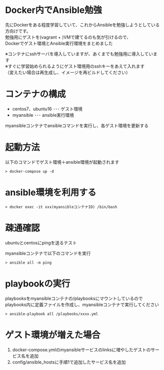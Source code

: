 # Docker内でAnsible勉強

先にDockerをある程度学習していて、これからAnsibleを勉強しようとしている方向けです。  
勉強用にゲストを(vagrant + )VMで建てるのも気が引けるので、  
Dockerでゲスト環境とAnsible実行環境をまとめました

※コンテナにsshサーバを導入していますが、あくまでも勉強用に導入しています  
※すぐに学習始められるようにゲスト環境用のsshキーをあえて入れます  
  （変えたい場合は再生成し、イメージを再ビルドしてください）

# コンテナの構成

- centos7、ubuntu16 ･･･ ゲスト環境
- myansible ･･･ ansible実行環境

myansibleコンテナでansibleコマンドを実行し、各ゲスト環境を更新する

# 起動方法

以下のコマンドでゲスト環境＋ansible環境が起動されます
```
> docker-compose up -d
```

# ansible環境を利用する

```
> docker exec -it xxx(myansibleコンテナID) /bin/bash
```

# 疎通確認

ubuntuとcentosにpingを送るテスト  

myansibleコンテナで以下のコマンドを実行
```
> ansible all -m ping
```

# playbookの実行

playbooksをmyansibleコンテナの/playbooksにマウントしているので  
playbooks内に定義ファイルを作成し、myansibleコンテナで実行してください

```
> ansible-playbook all /playbooks/xxxx.yml
```

# ゲスト環境が増えた場合

1. docker-compose.ymlのmyansibleサービスのlinksに増やしたゲストのサービス名を追加
2. config/ansible_hostsに手順1で追加したサービス名を追加